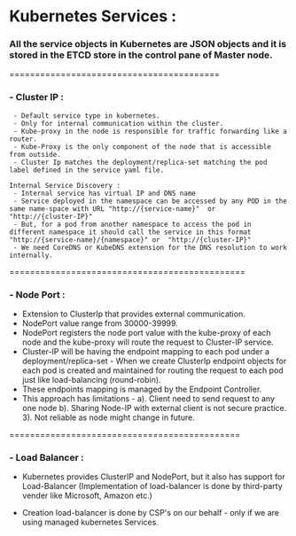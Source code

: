 # Kubernetes Services :

### All the service objects in Kubernetes are JSON objects and it is stored in the ETCD store in the control pane of Master node.

=========================================

### - Cluster IP :

     - Default service type in kubernetes.
     - Only for internal communication within the cluster.
     - Kube-proxy in the node is responsible for traffic forwarding like a router.
     - Kube-Proxy is the only component of the node that is accessible from outside.
     - Cluster Ip matches the deployment/replica-set matching the pod label defined in the service yaml file.

    Internal Service Discovery :
     - Internal service has virtual IP and DNS name
     - Service deployed in the namespace can be accessed by any POD in the same name-space with URL "http://{service-name}"  or  "http://{cluster-IP}"
     - But, for a pod from another namespace to access the pod in different namespace it should call the service in this format "http://{service-name}/{namespace}" or  "http://{cluster-IP}"
     - We need CoreDNS or KubeDNS extension for the DNS resolution to work internally.

==============================================

### - Node Port :

- Extension to ClusterIp that provides external communication.
- NodePort value range from 30000-39999.
- NodePort registers the node port value with the kube-proxy of each node and the kube-proxy will route the request to Cluster-IP service.
- Cluster-IP will be having the endpoint mapping to each pod under a deployment/replica-set - When we create ClusterIp endpoint objects for each pod is created and maintained for routing the request to each pod just like load-balancing (round-robin).
- These endpoints mapping is managed by the Endpoint Controller.
- This approach has limitations - a). Client need to send request to any one node b). Sharing Node-IP with external client is not secure practice. 3). Not reliable as node might change in future.

=============================================

### - Load Balancer :

- Kubernetes provides ClusterIP and NodePort, but it also has support for Load-Balancer (Implementation of load-balancer is done by third-party vender like Microsoft, Amazon etc.)

- Creation load-balancer is done by CSP's on our behalf - only if we are using managed kubernetes Services.
